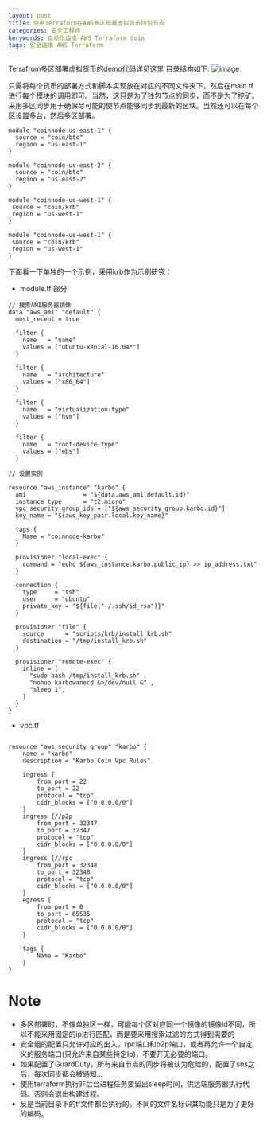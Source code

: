 ```yaml
---
layout: post
title: 使用Terraform在AWS多区部署虚拟货币钱包节点
categories: 安全工程师
kerywords: 自动化运维 AWS Terraform Coin
tags: 安全运维 AWS Terraform
---
```


Terrafrom多区部署虚拟货币的demo代码详见[这里](https://github.com/mylamour/devops-note/tree/master/terraform/cryptocoin)
目录结构如下:
![image](https://user-images.githubusercontent.com/12653147/42406498-7e8ced92-81db-11e8-891e-f2daf1420437.png)

只需将每个货币的部署方式和脚本实现放在对应的不同文件夹下，然后在main.tf进行每个模块的调用即可。当然，这只是为了钱包节点的同步，而不是为了挖矿。采用多区同步用于确保尽可能的使节点能够同步到最新的区块。当然还可以在每个区设置多台，然后多区部署。

```hcl
module "coinnode-us-east-1" {
  source = "coin/btc"
  region = "us-east-1"
}

module "coinnode-us-east-2" {
  source = "coin/btc"
  region = "us-east-2"
}

module "coinnode-us-west-1" {
 source = "coin/krb"
 region = "us-west-1"
}

module "coinnode-us-west-1" {
 source = "coin/krb"
 region = "us-west-1"
}
```

下面看一下单独的一个示例，采用krb作为示例研究：
* module.tf 部分
```hcl
// 搜索AMI服务器镜像
data "aws_ami" "default" {
  most_recent = true

  filter {
    name   = "name"
    values = ["ubuntu-xenial-16.04*"]
  }

  filter {
    name   = "architecture"
    values = ["x86_64"]
  }

  filter {
    name   = "virtualization-type"
    values = ["hvm"]
  }

  filter {
    name   = "root-device-type"
    values = ["ebs"]
  }

// 设置实例

resource "aws_instance" "karbo" {
  ami                = "${data.aws_ami.default.id}"
  instance_type      = "t2.micro"
  vpc_security_group_ids = ["${aws_security_group.karbo.id}"]
  key_name = "${aws_key_pair.local.key_name}"
  
  tags {
    Name = "coinnode-karbo"
  }

  provisioner "local-exec" {
    command = "echo ${aws_instance.karbo.public_ip} >> ip_address.txt"
  }
  
  connection {
    type     = "ssh"
    user     = "ubuntu"
    private_key = "${file("~/.ssh/id_rsa")}"
  }

  provisioner "file" {
    source      = "scripts/krb/install_krb.sh"
    destination = "/tmp/install_krb.sh"
  }

  provisioner "remote-exec" {
    inline = [
      "sudo bash /tmp/install_krb.sh" ,
      "nohup karbowanecd &>/dev/null &" ,
      "sleep 1",
    ]
  }
}
```
* vpc.tf

```hcl

resource "aws_security_group" "karbo" {
    name = "karbo"
    description = "Karbo Coin Vpc Rules"

    ingress {
        from_port = 22
        to_port = 22
        protocol = "tcp"
        cidr_blocks = ["0.0.0.0/0"]
    }
    ingress {//p2p
        from_port = 32347
        to_port = 32347
        protocol = "tcp"
        cidr_blocks = ["0.0.0.0/0"]
    }
    ingress {//rpc
        from_port = 32348
        to_port = 32348
        protocol = "tcp"
        cidr_blocks = ["0.0.0.0/0"]
    }
    egress {
        from_port = 0
        to_port = 65535
        protocol = "tcp"
        cidr_blocks = ["0.0.0.0/0"]
    }

    tags {
        Name = "Karbo"
    }
}

```

# Note

* 多区部署时，不像单独区一样，可能每个区对应同一个镜像的镜像id不同，所以不能采用固定的ip进行匹配，而是要采用搜索过滤的方式得到需要的
* 安全组的配置只允许对应的出入，rpc端口和p2p端口，或者再允许一个自定义的服务端口(只允许来自某些特定Ip)，不要开无必要的端口。
* 如果配置了GuardDuty，所有来自节点的同步将被认为危险的，配置了sns之后，每次同步都会被通知...
* 使用terraform执行非后台进程任务要留出sleep时间，供远端服务器执行代码。否则会退出构建过程。
* 反是当前目录下的tf文件都会执行的。不同的文件名标识其功能只是为了更好的编码。

